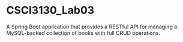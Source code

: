 # CSCI3130_Lab03
A Spring Boot application that provides a RESTful API for managing a MySQL-backed collection of books with full CRUD operations.
